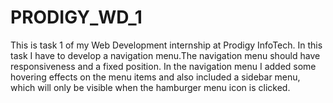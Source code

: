 <h1>PRODIGY_WD_1</h1>
<P>This is task 1 of my Web Development internship at Prodigy InfoTech. In this task I have to develop a navigation menu.The navigation menu should have responsiveness and a fixed position. In the navigation menu I added some hovering effects on the menu items and also included a sidebar menu, which will only be visible when the hamburger menu icon is clicked. </P>

